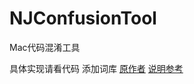 # NJConfusionTool
Mac代码混淆工具

具体实现请看代码
添加词库
[原作者](https://github.com/pengleimaxue/PLConfusionTool)
[说明参考](https://www.jianshu.com/p/9e069f708b3c)



